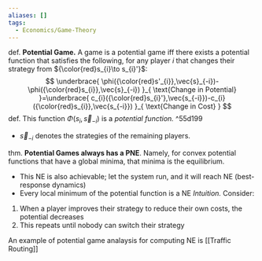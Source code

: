 ```yaml
---
aliases: []
tags:
  - Economics/Game-Theory
---
```

def. **Potential Game.** A game is a potential game iff there exists a potential function that satisfies the following, for any player $i$ that changes their strategy from ${\color{red}s_{i}\to s_{i}'}$:
$$
\underbrace{ \phi({\color{red}s'_{i}},\vec{s}_{-i})-\phi({\color{red}s_{i}},\vec{s}_{-i}) }_{ \text{Change in Potential} }=\underbrace{ c_{i}({\color{red}s_{i}'},\vec{s_{-i}})-c_{i}({\color{red}s_{i}},\vec{s_{-i}}) }_{ \text{Change in Cost} }
$$
def. This function $\Phi(s_{i},\vec{s}_{-i})$ is a _potential function._ ^55d199
- $\vec{s}_{-i}$ denotes the strategies of the remaining players.

thm. **Potential Games always has a PNE**. Namely, for convex potential functions that have a global minima, that minima is the equilibrium.
- This NE is also achievable; let the system run, and it will reach NE (best-response dynamics)
- Every local minimum of the potential function is a NE
_Intuition._ Consider:
1. When a player improves their strategy to reduce their own costs, the potential decreases
2. This repeats until nobody can switch their strategy

An example of potential game analaysis for computing NE is [[Traffic Routing]]
